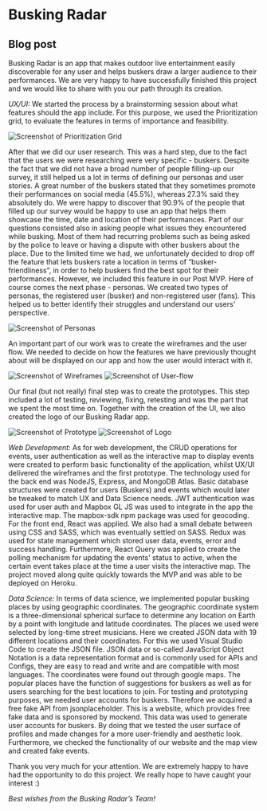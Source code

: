 # Busking Radar
## Blog post

Busking Radar is an app that makes outdoor live entertainment easily discoverable for any user and helps buskers draw a larger audience to their performances. We are very happy to have successfully finished this project and we would like to share with you our path through its creation. 

*UX/UI:* We started the process by a brainstorming session about what features should the app include. For this purpose, we used the Prioritization grid, to evaluate the features in terms of importance and feasibility. 

![Screenshot of Prioritization Grid](https://github.com/TechLabs-Berlin/st21-busking-radar/blob/main/UX_Design/PrioritizationGrid.PNG)

After that we did our user research. This was a hard step, due to the fact that the users we were researching were very specific - buskers. Despite the fact that we did not have a broad number of people filling-up our survey, it still helped us a lot in terms of defining our personas and user stories. A great number of the buskers stated that they sometimes promote their performances on social media (45.5%), whereas 27.3% said they absolutely do. We were happy to discover that 90.9% of the people that filled up our survey would be happy to use an app that helps them showcase the time, date and location of their performances. Part of our questions consisted also in asking people what issues they encountered while busking. Most of them had recurring problems such as being asked by the police to leave or having a dispute with other buskers about the place. Due to the limited time we had, we unfortunately decided to drop off the feature that lets buskers rate a location in terms of “busker-friendliness”, in order to help buskers find the best spot for their performances. However, we included this feature in our Post MVP. 
Here of course comes the next phase - personas. We created two types of personas, the registered user (busker) and non-registered user (fans). This helped us to better identify their struggles and understand our users' perspective. 

![Screenshot of Personas](https://github.com/TechLabs-Berlin/st21-busking-radar/blob/main/UX_Design/Personas_UserStories.PNG)

An important part of our work was to create the wireframes and the user flow. We needed to decide on how the features we have previously thought about will be displayed on our app and how the user would interact with it. 

![Screenshot of Wireframes](https://github.com/TechLabs-Berlin/st21-busking-radar/blob/main/UX_Design/Wireframes.PNG) 
![Screenshot of User-flow](https://github.com/TechLabs-Berlin/st21-busking-radar/blob/main/UX_Design/User-Flow.PNG) 

Our final (but not really) final step was to create the prototypes. This step included a lot of testing, reviewing, fixing, retesting and was the part that we spent the most time on. Together with the creation of the UI, we also created the logo of our Busking Radar app. 

![Screenshot of Prototype](https://github.com/TechLabs-Berlin/st21-busking-radar/blob/main/UX_Design/PrototypeScreenshot.PNG) 
![Screenshot of Logo](https://github.com/TechLabs-Berlin/st21-busking-radar/blob/main/UX_Design/BuskingRadar-logo.png)

*Web Development:* As for web development, the CRUD operations for events, user authentication as well as the interactive map to display events were created to perform basic functionality of the application, whilst UX/UI delivered the wireframes and the first prototype. The technology used for the back end was NodeJS, Express, and MongoDB Atlas. Basic database structures were created for users (Buskers) and events which would later be tweaked to match UX and Data Science needs. JWT authentication was used for user auth and Mapbox GL JS was used to integrate in the app the interactive map. The mapbox-sdk npm package was used for geocoding. For the front end, React was applied. We also had a small debate between using CSS and SASS, which was eventually settled on SASS. Redux was used for state management which stored user data, events, error and success handling. Furthermore, React Query was applied to create the polling mechanism for updating the events' status to active, when the certain event takes place at the time a user visits the interactive map. The project moved along quite quickly towards the MVP and was able to be deployed on Heroku. 

*Data Science:* In terms of data science, we implemented popular busking places by using geographic coordinates. The geographic coordinate system is a three-dimensional spherical surface to determine any location on Earth by a point with longitude and latitude coordinates. The places we used were selected by long-time street musicians. Here we created JSON data with 19 different locations and their coordinates. For this we used Visual Studio Code to create the JSON file. JSON data or so-called JavaScript Object Notation is a data representation format and is commonly used for APIs and Configs, they are easy to read and write and are compatible with most languages. The coordinates were found out through google maps. The popular places have the function of suggestions for buskers as well as for users searching for the best locations to join.
For testing and prototyping purposes, we needed user accounts for buskers.  Therefore we acquired a free fake API from jsonplaceholder. This is a website, which provides free fake data and is sponsored by mockend. This data was used to generate user accounts for buskers. By doing that we tested the user surface of profiles and made changes for a more user-friendly and aesthetic look. Furthermore, we checked the functionality of our website and the map view and created fake events.

Thank you very much for your attention. We are extremely happy to have had the opportunity to do this project. We really hope to have caught your interest :) 

*Best wishes from the Busking Radar’s Team!* 


